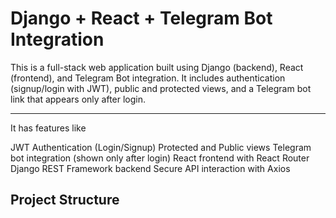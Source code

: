 # Django + React + Telegram Bot Integration

This is a full-stack web application built using Django (backend), React (frontend), and Telegram Bot integration. It includes authentication (signup/login with JWT), public and protected views, and a Telegram bot link that appears only after login.

---

It has features like

JWT Authentication (Login/Signup)
Protected and Public views
Telegram bot integration (shown only after login)
React frontend with React Router
Django REST Framework backend
Secure API interaction with Axios

## Project Structure

